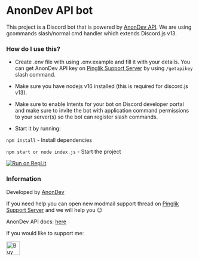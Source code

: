 # AnonDev API bot

This project is a Discord bot that is powered by [AnonDev API](https://api.anondev.ml). We are using gcommands slash/normal cmd handler which extends Discord.js v13.

### How do I use this?

- Create .env file with using .env.example and fill it with your details.
  You can get AnonDev API key on [Pinglik Support Server](https://go.anondev.ml/pinglik-support) by using `/getapikey` slash command.
- Make sure you have nodejs v16 installed (this is required for discord.js v13).
- Make sure to enable Intents for your bot on Discord developer portal and make sure to invite the bot with application command permissions to your server(s) so the bot can register slash commands.

- Start it by running:

`npm install` - Install dependencies

`npm start or node index.js` - Start the project



[![Run on Repl.it](https://repl.it/badge/github/AnonDev-org/AnonDev-API-bot)](https://repl.it/github/AnonDev-org/AnonDev-API-bot)



### Information

Developed by [AnonDev](https://anon.is-a.dev)

If you need help you can open new modmail support thread on [Pinglik Support Server](https://go.anondev.ml/pinglik-support) and we will help you 😉

AnonDev API docs: [here](https://docs.api.anondev.ml)

If you would like to support me:<br>

<a  href='https://ko-fi.com/J3J72WPRC'  target='__blank'><img  height='36'  style='border:0px;height:36px;'  src='https://cdn.ko-fi.com/cdn/kofi2.png?v=2'  border='0'  alt='Buy Me a Coffee at ko-fi.com'  /></a>
